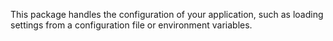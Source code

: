 This package handles the configuration of your application, such as loading settings from a configuration file or environment variables.